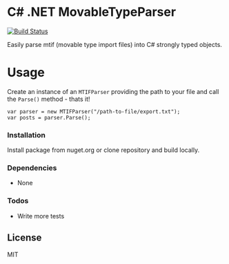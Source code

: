 # C# .NET MovableTypeParser

[![Build Status](https://dev.azure.com/duanegibbs/MovableTypeParser/_apis/build/status/d-gibbs.MovableTypeParser?branchName=master)](https://dev.azure.com/duanegibbs/MovableTypeParser/_build/latest?definitionId=1&branchName=master)

Easily parse mtif (movable type import files) into C# strongly typed objects.

# Usage
Create an instance of an `MTIFParser` providing the path to your file and call the `Parse()` method - thats it!
```
var parser = new MTIFParser("/path-to-file/export.txt");
var posts = parser.Parse();
```

### Installation

Install package from nuget.org or clone repository and build locally.

### Dependencies

- None

### Todos

 - Write more tests

License
----

MIT